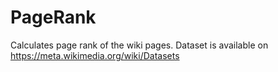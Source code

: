 # PageRank
Calculates page rank of the wiki pages. Dataset is available on https://meta.wikimedia.org/wiki/Datasets
